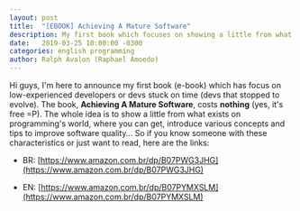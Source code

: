 ```yaml
---
layout: post
title:  "[EBOOK] Achieving A Mature Software"
description: My first book which focuses on showing a little from what exists on programming's world and much more.
date:   2019-03-25 10:00:00 -0300
categories: english programming
author: Ralph Avalon (Raphael Amoedo)
---
```


Hi guys, I'm here to announce my first book (e-book) which has focus on low-experienced developers or devs stuck on time (devs that stopped to evolve). The book, **Achieving A Mature Software**, costs **nothing** (yes, it's free =P). The whole idea is to show a little from what exists on programming's world, where you can get, introduce various concepts and tips to improve software quality… So if you know someone with these characteristics or just want to read, here are the links:

* BR: [https://www.amazon.com.br/dp/B07PWG3JHG](https://www.amazon.com.br/dp/B07PWG3JHG)

* EN: [https://www.amazon.com.br/dp/B07PYMXSLM](https://www.amazon.com.br/dp/B07PYMXSLM)